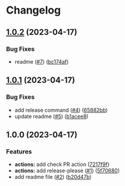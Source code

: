 # Changelog

## [1.0.2](https://github.com/gouarin/test-conventional-commit/compare/v1.0.1...v1.0.2) (2023-04-17)


### Bug Fixes

* readme ([#7](https://github.com/gouarin/test-conventional-commit/issues/7)) ([bc174af](https://github.com/gouarin/test-conventional-commit/commit/bc174afcb33a480817f2b9c64d405c9f2ec986eb))

## [1.0.1](https://github.com/gouarin/test-conventional-commit/compare/v1.0.0...v1.0.1) (2023-04-17)


### Bug Fixes

* add release command ([#4](https://github.com/gouarin/test-conventional-commit/issues/4)) ([65882bb](https://github.com/gouarin/test-conventional-commit/commit/65882bbd682460891cc048d9d9d856063661233b))
* update readme ([#5](https://github.com/gouarin/test-conventional-commit/issues/5)) ([b1acee8](https://github.com/gouarin/test-conventional-commit/commit/b1acee8b6e8a3e383e97e5941b2bf49412b39a93))

## 1.0.0 (2023-04-17)


### Features

* **actions:** add check PR action ([7217f9f](https://github.com/gouarin/test-conventional-commit/commit/7217f9f7a366c0aeecdbe3d12d7e1d27600824dc))
* **actions:** add release-please ([#1](https://github.com/gouarin/test-conventional-commit/issues/1)) ([5f70680](https://github.com/gouarin/test-conventional-commit/commit/5f70680560881d9d48b7003bd0f7476ae99567c2))
* add readme file ([#2](https://github.com/gouarin/test-conventional-commit/issues/2)) ([b20d47b](https://github.com/gouarin/test-conventional-commit/commit/b20d47b6f168fbab6749458ae713726a3d4e4b78))

